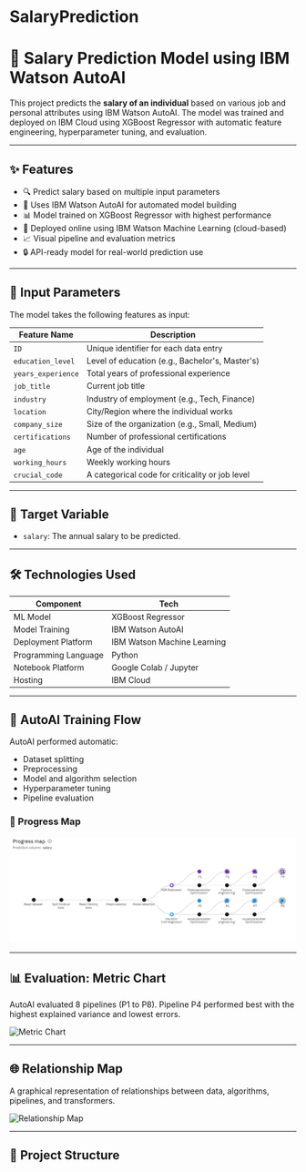 # SalaryPrediction
# 💼 Salary Prediction Model using IBM Watson AutoAI

This project predicts the **salary of an individual** based on various job and personal attributes using IBM Watson AutoAI. The model was trained and deployed on IBM Cloud using XGBoost Regressor with automatic feature engineering, hyperparameter tuning, and evaluation.

---

## ✨ Features

- 🔍 Predict salary based on multiple input parameters
- 🤖 Uses IBM Watson AutoAI for automated model building
- 📊 Model trained on XGBoost Regressor with highest performance
- 🚀 Deployed online using IBM Watson Machine Learning (cloud-based)
- 📈 Visual pipeline and evaluation metrics
- 🔒 API-ready model for real-world prediction use

---

## 🧠 Input Parameters

The model takes the following features as input:

| Feature Name        | Description                                         |
|---------------------|-----------------------------------------------------|
| `ID`                | Unique identifier for each data entry              |
| `education_level`   | Level of education (e.g., Bachelor's, Master's)     |
| `years_experience`  | Total years of professional experience              |
| `job_title`         | Current job title                                   |
| `industry`          | Industry of employment (e.g., Tech, Finance)        |
| `location`          | City/Region where the individual works             |
| `company_size`      | Size of the organization (e.g., Small, Medium)      |
| `certifications`    | Number of professional certifications               |
| `age`               | Age of the individual                               |
| `working_hours`     | Weekly working hours                                |
| `crucial_code`      | A categorical code for criticality or job level     |

---

## 🎯 Target Variable

- `salary`: The annual salary to be predicted.

---

## 🛠 Technologies Used

| Component             | Tech |
|-----------------------|------|
| ML Model              | XGBoost Regressor |
| Model Training        | IBM Watson AutoAI |
| Deployment Platform   | IBM Watson Machine Learning |
| Programming Language  | Python |
| Notebook Platform     | Google Colab / Jupyter |
| Hosting               | IBM Cloud |

---

## 🧬 AutoAI Training Flow

AutoAI performed automatic:
- Dataset splitting
- Preprocessing
- Model and algorithm selection
- Hyperparameter tuning
- Pipeline evaluation

### 📍 Progress Map

![Progress Map](https://github.com/tanishkagoyal13/SalaryPrediction/raw/main/progress%20map.png)


---

## 📊 Evaluation: Metric Chart

AutoAI evaluated 8 pipelines (P1 to P8). Pipeline P4 performed best with the highest explained variance and lowest errors.

![Metric Chart](assets/metric-chart.png)

---

## 🌐 Relationship Map

A graphical representation of relationships between data, algorithms, pipelines, and transformers.

![Relationship Map](assets/relationship-map.png)

---

## 📂 Project Structure



